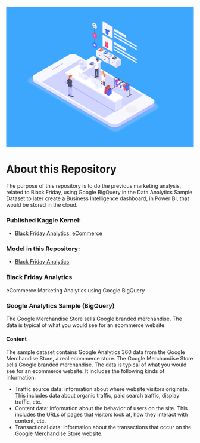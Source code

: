 ![](https://github.com/jorgerodriguezm/BlackFridayAnalytics/blob/main/Assets/ecommerceBanner.gif)

# About this Repository

The purpose of this repository is to do the previous marketing analysis, related to Black Friday, using Google BigQuery in the Data Analytics Sample Dataset to later create a Business Intelligence dashboard, in Power BI, that would be stored in the cloud.

### Published Kaggle Kernel:

- [Black Friday Analytics: eCommerce](https://www.kaggle.com/jorgerodriguezm/black-friday-analytics-ecommerce)

### Model in this Repository:

- [Black Friday Analytics](https://github.com/jorgerodriguezm/BlackFridayAnalytics/blob/main/Notebook/black-friday-analytics-ecommerce.ipynb)

### Black Friday Analytics

eCommerce Marketing Analytics using Google BigQuery

### Google Analytics Sample (BigQuery)

The Google Merchandise Store sells Google branded merchandise. The data is typical of what you would see for an ecommerce website.

#### Content

The sample dataset contains Google Analytics 360 data from the Google Merchandise Store, a real ecommerce store. The Google Merchandise Store sells Google branded merchandise. The data is typical of what you would see for an ecommerce website. It includes the following kinds of information:

- Traffic source data: information about where website visitors originate. This includes data about organic traffic, paid search traffic, display traffic, etc.
- Content data: information about the behavior of users on the site. This includes the URLs of pages that visitors look at, how they interact with content, etc.
- Transactional data: information about the transactions that occur on the Google Merchandise Store website.
